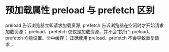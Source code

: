 # 预加载属性 preload 与 prefetch 区别

preload 告诉浏览器立即请求加载资源;
prefetch 告诉浏览器在空闲时才开始请求加载资源；
preload、prefetch 仅仅是加载资源，并不会“执行”;
preload、prefetch 均能设置、命中缓存；
正确使用 preload、prefetch 不会导致重复请求；
